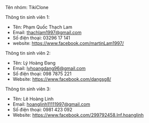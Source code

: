 ﻿Tên nhóm: TikiClone

Thông tin sinh viên 1:
- Tên: Phạm Quốc Thạch Lam
- Email: thachlam1997@gmail.com
- Số điện thoại: 03296 17 141
- website: https://www.facebook.com/martinLam1997/

Thông tin sinh viên 2:
- Tên: Lý Hoàng Đang	
- Email: lyhoangdang96@gmail.com 
- Số điện thoại: 098 7875 221
- Website: https://www.facebook.com/dangsg8/

Thông tin sinh viên 3:
- Tên: Lê Hoàng Linh	
- Email: hoanglinh11111997@gmail.com 
- Số điện thoại: 0981 423 092
- Website: https://www.facebook.com/299792458.Inf.hoanglinh
